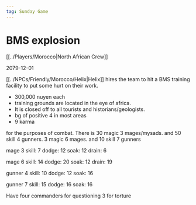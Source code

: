 ```yaml
---
tag: Sunday Game
---
```

# BMS explosion
[[../Players/Morocco|North African Crew]]

2079-12-01

[[../NPCs/Friendly/Morocco/Helix|Helix]] hires the team to hit a BMS training facility to put some hurt on their work. 
- 300,000 nuyen each
- training grounds are located in the eye of africa.
- It is closed off to all tourists and historians/geologists.
- bg of positive 4 in most areas
- 9 karma

for the purposes of combat. There is 30 magic 3 mages/mysads. and 50 skill 4 gunners. 3 magic 6 mages. and 10 skill 7 gunners

mage 3
skill: 7
dodge: 12
soak: 12
drain: 6

mage 6
skill: 14
dodge: 20
soak: 12
drain: 19

gunner 4
skill: 10
dodge: 12
soak: 16

gunner 7
skill: 15
dodge: 16
soak: 16

Have four commanders for questioning
3 for torture